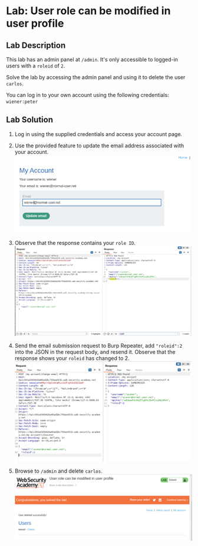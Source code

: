 # Lab: User role can be modified in user profile

## Lab Description

This lab has an admin panel at `/admin`. It's only accessible to logged-in users with a `roleid` of `2`.

Solve the lab by accessing the admin panel and using it to delete the user `carlos`.

You can log in to your own account using the following credentials: `wiener:peter`

## Lab Solution

1. Log in using the supplied credentials and access your account page.

2. Use the provided feature to update the email address associated with your account.
![Email change function](email-change.png)

3. Observe that the response contains your `role ID`.
![Update password request and reponse](role_id-identified.png)

4. Send the email submission request to Burp Repeater, add `"roleid":2` into the JSON in the request body, and resend it. Observe that the response shows your `roleid` has changed to 2.
![Change roleid to 2](change-roleid-to-2.png)

5. Browse to `/admin` and delete `carlos`.
![Delete Carlos user](deleted-carlos.png)
